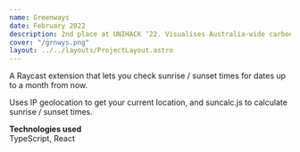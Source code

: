 ```yaml
---
name: Greenways
date: February 2022
description: 2nd place at UNIHACK ‘22. Visualises Australia-wide carbon footprint data.
cover: "/grnwys.png"
layout: ../../layouts/ProjectLayout.astro
---
```


A Raycast extension that lets you check sunrise / sunset times for dates up to a month from now.

Uses IP geolocation to get your current location, and suncalc.js to calculate sunrise / sunset times.

**Technologies used**  
TypeScript, React
